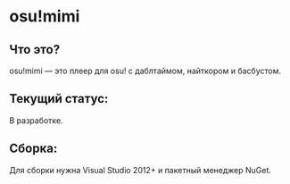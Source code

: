 # osu!mimi

## Что это?
osu!mimi — это плеер для osu! с даблтаймом, найткором и басбустом.

## Текущий статус:
В разработке.

## Сборка:
Для сборки нужна Visual Studio 2012+ и пакетный менеджер NuGet.
